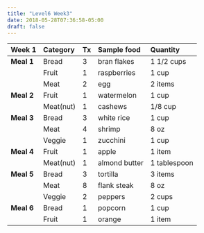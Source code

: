 ```yaml
---
title: "Level6 Week3"
date: 2018-05-28T07:36:58-05:00
draft: false
---
```


|Week 1|Category|Tx|Sample food|Quantity|
| :------- | :------ | :------ | :----------- | :------- |
|**Meal 1**|Bread|3|bran flakes|1 1/2 cups|
|          |Fruit|1|raspberries|1 cup|
|          |Meat|2|egg|2 items|
|**Meal 2**|Fruit|1|watermelon|1 cup|
|          |Meat(nut)|1|cashews|1/8 cup|
|**Meal 3**|Bread|3|white rice|1 cup|
|          |Meat|4|shrimp|8 oz|
|          |Veggie|1|zucchini|1 cup|
|**Meal 4**|Fruit|1|apple|1 item|
|          |Meat(nut)|1|almond butter|1 tablespoon|
|**Meal 5**|Bread|3|tortilla|3 items|
|          |Meat|8|flank steak|8 oz|
|          |Veggie|2|peppers|2 cups|
|**Meal 6**|Bread|1|popcorn|1 cup|
|          |Fruit|1|orange|1 item|

